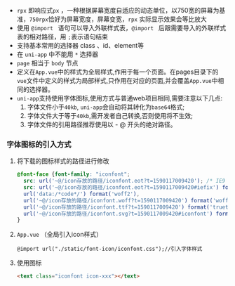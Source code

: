 + `rpx` 即响应式`px` ，一种根据屏幕宽度自适应的动态单位，以750宽的屏幕为基准，`750rpx`恰好为屏幕宽度，屏幕变宽，`rpx` 实际显示效果会等比放大
+ 使用 `@import ` 语句可以导入外联样式表，`@import ` 后跟需要导入的外联样式表的相对路径，用 `;`表示语句结束
+ 支持基本常用的选择器 class 、id、element等
+ 在 `uni-app` 中不能用 `*` 选择器
+ `page` 相当于 `body` 节点
+ 定义在`App.vue`中的样式为全局样式,作用于每一个页面。在pages目录下的`vue`文件中定义的样式为局部样式,只作用在对应的页面,并会覆盖`App.vue`中相同的选择器。
+ `uni-app`支持使用字体图标,使用方式与普通web项目相同,需要注意以下几点:
  1. 字体文件小于`40kb`, `uni-app`会自动将其转化为`base64`格式;
  2. 字体文件大于等于`40kb`,需开发者自己转换,否则使用将不生效;
  3. 字体文件的引用路径推荐使用以 - @ 开头的绝对路径。



### 字体图标的引入方式

1. 将下载的图标样式的路径进行修改

   ```css
   @font-face {font-family: "iconfont";
     src: url('~@/icon存放的路径/iconfont.eot?t=1590117009420'); /* IE9 */
     src: url('~@/icon存放的路径/iconfont.eot?t=1590117009420#iefix') format('embedded-opentype'), /* IE6-IE8 */
     url('data:/*code*/') format('woff2'),
     url('~@/icon存放的路径/iconfont.woff?t=1590117009420') format('woff'),
     url('~@/icon存放的路径/iconfont.ttf?t=1590117009420') format('truetype'), /* chrome, firefox, opera, Safari, Android, iOS 4.2+ */
     url('~@/icon存放的路径/iconfont.svg?t=1590117009420#iconfont') format('svg'); /* iOS 4.1- */
   }
   ```

2. `App.vue` （全局引入icon样式）

   ```less
   @import url("./static/font-icon/iconfont.css");//引入字体样式
   ```

3. 使用图标

   ```html
   <text class="iconfont icon-xxx"></text>
   ```

   